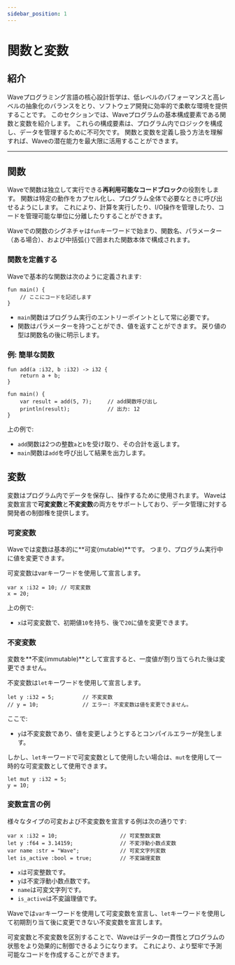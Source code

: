 ```yaml
---
sidebar_position: 1
---
```


# 関数と変数

## 紹介

Waveプログラミング言語の核心設計哲学は、低レベルのパフォーマンスと高レベルの抽象化のバランスをとり、ソフトウェア開発に効率的で柔軟な環境を提供することです。
このセクションでは、Waveプログラムの基本構成要素である関数と変数を紹介します。 これらの構成要素は、プログラム内でロジックを構成し、データを管理するために不可欠です。
関数と変数を定義し扱う方法を理解すれば、Waveの潜在能力を最大限に活用することができます。

---

## 関数

Waveで関数は独立して実行できる**再利用可能なコードブロック**の役割をします。
関数は特定の動作をカプセル化し、プログラム全体で必要なときに呼び出せるようにします。
これにより、計算を実行したり、I/O操作を管理したり、コードを管理可能な単位に分離したりすることができます。

Waveでの関数のシグネチャは`fun`キーワードで始まり、関数名、パラメーター（ある場合）、および中括弧`{}`で囲まれた関数本体で構成されます。

### 関数を定義する

Waveで基本的な関数は次のように定義されます:

```wave
fun main() {
    // ここにコードを記述します
}
```

- `main`関数はプログラム実行のエントリーポイントとして常に必要です。
- 関数はパラメーターを持つことができ、値を返すことができます。 戻り値の型は関数名の後に明示します。

### 例: 簡単な関数

```wave
fun add(a :i32, b :i32) -> i32 {
    return a + b;
}

fun main() {
    var result = add(5, 7);     // add関数呼び出し
    println(result);            // 出力: 12
}
```

上の例で:

- `add`関数は2つの整数`a`と`b`を受け取り、その合計を返します。
- `main`関数は`add`を呼び出して結果を出力します。

## 変数

変数はプログラム内でデータを保存し、操作するために使用されます。
Waveは変数宣言で**可変変数**と**不変変数**の両方をサポートしており、データ管理に対する開発者の制御権を提供します。

### 可変変数

Waveでは変数は基本的に\*\*可変(mutable)\*\*です。 つまり、プログラム実行中に値を変更できます。

可変変数はvarキーワードを使用して宣言します。

```wave
var x :i32 = 10; // 可変変数
x = 20;
```

上の例で:

- `x`は可変変数で、初期値`10`を持ち、後で`20`に値を変更できます。

### 不変変数

変数を\*\*不変(immutable)\*\*として宣言すると、一度値が割り当てられた後は変更できません。

不変変数は`let`キーワードを使用して宣言します。

```wave
let y :i32 = 5;         // 不変変数
// y = 10;              // エラー: 不変変数は値を変更できません。
```

ここで:

- `y`は不変変数であり、値を変更しようとするとコンパイルエラーが発生します。

しかし、`let`キーワードで可変変数として使用したい場合は、`mut`を使用して一時的な可変変数として使用できます。

```wave
let mut y :i32 = 5;
y = 10;
```

### 変数宣言の例

様々なタイプの可変および不変変数を宣言する例は次の通りです:

```wave
var x :i32 = 10;                    // 可変整数変数
let y :f64 = 3.14159;               // 不変浮動小数点変数
var name :str = "Wave";             // 可変文字列変数
let is_active :bool = true;         // 不変論理変数
```

- `x`は可変整数です。
- `y`は不変浮動小数点数です。
- `name`は可変文字列です。
- `is_active`は不変論理値です。

Waveでは`var`キーワードを使用して可変変数を宣言し、`let`キーワードを使用して初期割り当て後に変更できない不変変数を宣言します。

可変変数と不変変数を区別することで、Waveはデータの一貫性とプログラムの状態をより効果的に制御できるようになります。
これにより、より堅牢で予測可能なコードを作成することができます。